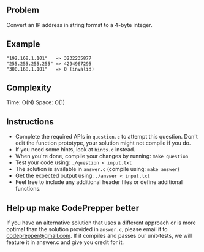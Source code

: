 Problem
-------
Convert an IP address in string format to a 4-byte integer.

Example
-------
    "192.168.1.101"   => 3232235877
    "255.255.255.255" => 4294967295
    "300.168.1.101"   => 0 (invalid)

Complexity
----------
Time: O(N)
Space: O(1)

Instructions
------------
* Complete the required APIs in `question.c` to attempt this question. Don't
  edit the function prototype, your solution might not compile if you do.
* If you need some hints, look at `hints.c` instead.
* When you're done, compile your changes by running: `make question`
* Test your code using: `./question < input.txt`
* The solution is available in `answer.c` (compile using: `make answer`)
* Get the expected output using: `./answer < input.txt`
* Feel free to include any additional header files or define additional
  functions.

Help up make CodePrepper better
-------------------------------
If you have an alternative solution that uses a different approach or is more optimal than the solution provided in `answer.c`, please email it to codeprepper@gmail.com. If it compiles and passes our unit-tests, we will feature it in answer.c and give you credit for it.
